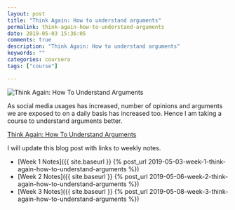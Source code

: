 ```yaml
---
layout: post
title: "Think Again: How to understand arguments"
permalink: think-again-how-to-understand-arguments
date: 2019-05-03 15:36:05
comments: true
description: "Think Again: How to understand arguments"
keywords: ""
categories: coursera
tags: ["course"]

---
```

![Think Again: How To Understand Arguments](/images/think-again.png)

As social media usages has increased, number of opinions and arguments we are exposed to on a daily basis has increased too. Hence I am taking a course to understand arguments better.

[Think Again: How To Understand Arguments](https://www.coursera.org/learn/understanding-arguments/)

I will update this blog post with links to weekly notes.

* [Week 1 Notes]({{ site.baseurl }} {% post_url 2019-05-03-week-1-think-again-how-to-understand-arguments %})
* [Week 2 Notes]({{ site.baseurl }} {% post_url 2019-05-06-week-2-think-again-how-to-understand-arguments %})
* [Week 3 Notes]({{ site.baseurl }} {% post_url 2019-05-08-week-3-think-again-how-to-understand-arguments %})
